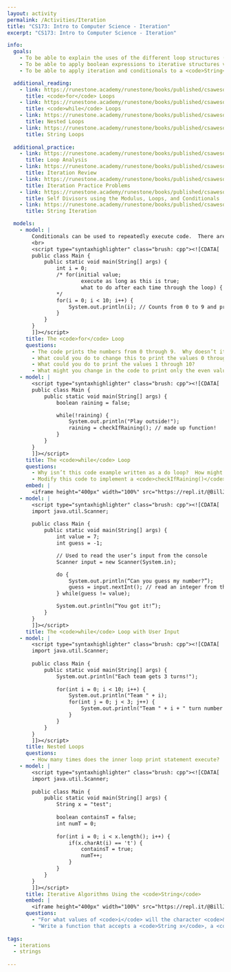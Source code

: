 ```yaml
---
layout: activity
permalink: /Activities/Iteration
title: "CS173: Intro to Computer Science - Iteration"
excerpt: "CS173: Intro to Computer Science - Iteration"

info:
  goals: 
    - To be able to explain the uses of the different loop structures (<code>for</code>, <code>while</code>, and <code>do</code>)
    - To be able to apply boolean expressions to iterative structures via the <code>for</code>, <code>while</code>, and <code>do</code> loops
    - To be able to apply iteration and conditionals to a <code>String</code>

  additional_reading:
    - link: https://runestone.academy/runestone/books/published/csawesome/Unit4-Iteration/topic-4-2-for-loops.html
      title: <code>for</code> Loops
    - link: https://runestone.academy/runestone/books/published/csawesome/Unit4-Iteration/topic-4-1-while-loops.html
      title: <code>while</code> Loops
    - link: https://runestone.academy/runestone/books/published/csawesome/Unit4-Iteration/topic-4-4-nested-loops.html
      title: Nested Loops
    - link: https://runestone.academy/runestone/books/published/csawesome/Unit4-Iteration/topic-4-3-strings-loops.html 
      title: String Loops 
     
  additional_practice:
    - link: https://runestone.academy/runestone/books/published/csawesome/Unit4-Iteration/topic-4-5-loop-analysis.html
      title: Loop Analysis
    - link: https://runestone.academy/runestone/books/published/csawesome/Unit4-Iteration/Exercises.html
      title: Iteration Review
    - link: https://runestone.academy/runestone/books/published/csawesome/Unit4-Iteration/topic-4-8-practice-coding.html
      title: Iteration Practice Problems
    - link: https://runestone.academy/runestone/books/published/csawesome/Unit4-Iteration/FRQselfDivisorA.html
      title: Self Divisors using the Modulus, Loops, and Conditionals
    - link: https://runestone.academy/runestone/books/published/csawesome/Unit4-Iteration/FRQstringScrambleA.html
      title: String Iteration    

  models:
    - model: |
        Conditionals can be used to repeatedly execute code.  There are three varieties of these “loops:” the for loop (which is useful when counting the number of iterations that are needed), the while loop (which is useful for executing until something is true), and the do loop (similar to the while loop, but it executes at least once and checks whether it should stop at the end of the loop, rather than at the beginning).    
        <br>
        <script type="syntaxhighlighter" class="brush: cpp"><![CDATA[
        public class Main {
            public static void main(String[] args) {
                int i = 0;
                /* for(initial value; 
                        execute as long as this is true; 
                        what to do after each time through the loop) { … }
                */
                for(i = 0; i < 10; i++) {
                    System.out.println(i); // Counts from 0 to 9 and prints each
                }
            }
        }
        ]]></script>    
      title: The <code>for</code> Loop
      questions:
        - The code prints the numbers from 0 through 9.  Why doesn’t it also print the value 10?
        - What could you do to change this to print the values 0 through 10?  
        - What could you do to print the values 1 through 10?
        - What might you change in the code to print only the even values between 0 and 9, changing only the line beginning with for?
    - model: |
        <script type="syntaxhighlighter" class="brush: cpp"><![CDATA[
        public class Main {
            public static void main(String[] args) {
                boolean raining = false;

                while(!raining) {
                    System.out.println("Play outside!");
                    raining = checkIfRaining(); // made up function!
                }
            }
        }
        ]]></script>        
      title: The <code>while</code> Loop
      questions:
        - Why isn’t this code example written as a do loop?  How might this result in telling someone to “play outside” while it is raining?
        - Modify this code to implement a <code>checkIfRaining()</code> function that generates a random number between 1 and 10, and returns <code>true</code> if the number is greater than 7 (and return <code>false</code> otherwise).
      embed: |
        <iframe height="400px" width="100%" src="https://repl.it/@BillJr99/JavaFirstExample?lite=true" scrolling="no" frameborder="no" allowtransparency="true" allowfullscreen="true" sandbox="allow-forms allow-pointer-lock allow-popups allow-same-origin allow-scripts allow-modals"></iframe>  
    - model: |
        <script type="syntaxhighlighter" class="brush: cpp"><![CDATA[
        import java.util.Scanner;
        
        public class Main {
            public static void main(String[] args) {
                int value = 7;
                int guess = -1;

                // Used to read the user’s input from the console
                Scanner input = new Scanner(System.in);

                do {
                    System.out.println(“Can you guess my number?”);
                    guess = input.nextInt(); // read an integer from the keyboard
                } while(guess != value);

                System.out.println(“You got it!”);
            }
        }
        ]]></script>        
      title: The <code>while</code> Loop with User Input
    - model: |
        <script type="syntaxhighlighter" class="brush: cpp"><![CDATA[
        import java.util.Scanner;
        
        public class Main {
            public static void main(String[] args) {
                System.out.println("Each team gets 3 turns!");
                
                for(int i = 0; i < 10; i++) {
                    System.out.println("Team " + i);
                    for(int j = 0; j < 3; j++) {
                        System.out.println("Team " + i + " turn number " + j);
                    }
                }
            }
        }
        ]]></script>     
      title: Nested Loops
      questions:
        - How many times does the inner loop print statement execute?
    - model: |
        <script type="syntaxhighlighter" class="brush: cpp"><![CDATA[
        import java.util.Scanner;
        
        public class Main {
            public static void main(String[] args) {
                String x = "test";
                
                boolean containsT = false;
                int numT = 0;
                
                for(int i = 0; i < x.length(); i++) {
                    if(x.charAt(i) == 't') {
                        containsT = true;
                        numT++;
                    }
                }
            }
        }
        ]]></script>     
      title: Iterative Algorithms Using the <code>String</code>
      embed: |
        <iframe height="400px" width="100%" src="https://repl.it/@BillJr99/JavaFirstExample?lite=true" scrolling="no" frameborder="no" allowtransparency="true" allowfullscreen="true" sandbox="allow-forms allow-pointer-lock allow-popups allow-same-origin allow-scripts allow-modals"></iframe> 
      questions:
        - "For what values of <code>i</code> will the character <code>&lsquo;t&rsquo;</code> be found in this <code>String</code>?  You may find the <a href=https://cscircles.cemc.uwaterloo.ca/java_visualize/>Java Visualizer</a> or your IDE debugger helpful."
        - "Write a function that accepts a <code>String x</code>, a <code>char c</code>, and an <code>int n</code>.  Return the index of the <code>n&lsquo;th</code> instance of the character <code>c</code> in the <code>String x</code>.  Use the <code>indexOf()</code> method in a loop."
        
tags:
  - iterations
  - strings
  
---
```


